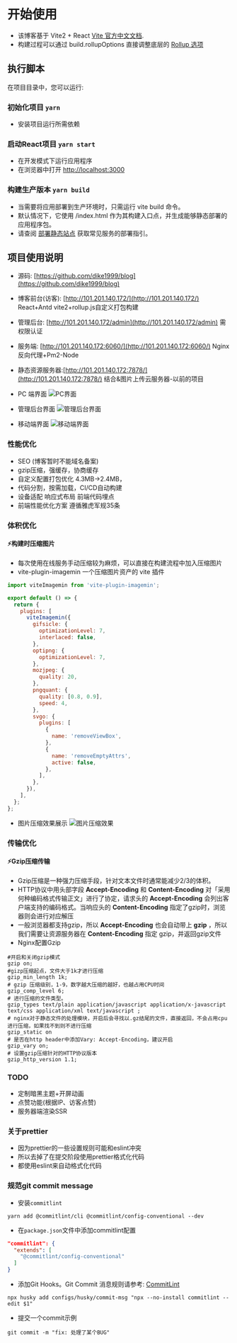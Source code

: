 # 开始使用

- 该博客基于 Vite2 + React [Vite 官方中文文档](https://cn.vitejs.dev/).
- 构建过程可以通过 build.rollupOptions 直接调整底层的 [Rollup 选项](https://rollupjs.org/guide/zh/)

## 执行脚本

在项目目录中，您可以运行:

### 初始化项目 `yarn`

- 安装项目运行所需依赖

### 启动React项目 `yarn start`

- 在开发模式下运行应用程序
- 在浏览器中打开 [http://localhost:3000](http://localhost:3000)

### 构建生产版本 `yarn build`

- 当需要将应用部署到生产环境时，只需运行 vite build 命令。
- 默认情况下，它使用 <root>/index.html 作为其构建入口点，并生成能够静态部署的应用程序包。
- 请查阅 [部署静态站点](https://cn.vitejs.dev/guide/static-deploy.html) 获取常见服务的部署指引。

## 项目使用说明

- 源码: [https://github.com/dike1999/blog](https://github.com/dike1999/blog)
- 博客前台(访客): [http://101.201.140.172/](http://101.201.140.172/) React+Antd vite2+rollup.js自定义打包构建
- 管理后台: [http://101.201.140.172/admin](http://101.201.140.172/admin) 需权限认证
- 服务端: [http://101.201.140.172:6060/](http://101.201.140.172:6060/) Nginx反向代理+Pm2-Node
- 静态资源服务器:[http://101.201.140.172:7878/](http://101.201.140.172:7878/) 结合&图片上传云服务器-以前的项目

- PC 端界面
  ![PC界面](./src/assets/images/Snipaste_PC.png)

- 管理后台界面
  ![管理后台界面](./src/assets/images/Snipaste_Admin.png)

- 移动端界面
  ![移动端界面](./src/assets/images/Snipaste_Mobile.png)

### 性能优化

- SEO (博客暂时不能域名备案)
- gzip压缩，强缓存，协商缓存
- 自定义配置打包优化 4.3MB→2.4MB，
- 代码分割，按需加载，CI/CD自动构建
- 设备适配 响应式布局 前端代码埋点
- 前端性能优化方案 遵循雅虎军规35条

### 体积优化

#### ⚡构建时压缩图片

- 每次使用在线服务手动压缩较为麻烦，可以直接在构建流程中加入压缩图片
- vite-plugin-imagemin 一个压缩图片资产的 vite 插件

``` javascript
import viteImagemin from 'vite-plugin-imagemin';

export default () => {
  return {
    plugins: [
      viteImagemin({
        gifsicle: {
          optimizationLevel: 7,
          interlaced: false,
        },
        optipng: {
          optimizationLevel: 7,
        },
        mozjpeg: {
          quality: 20,
        },
        pngquant: {
          quality: [0.8, 0.9],
          speed: 4,
        },
        svgo: {
          plugins: [
            {
              name: 'removeViewBox',
            },
            {
              name: 'removeEmptyAttrs',
              active: false,
            },
          ],
        },
      }),
    ],
  };
};
```

- 图片压缩效果展示
![图片压缩效果](./src/assets/images/imagemin.png)

### 传输优化

#### ⚡Gzip压缩传输

- Gzip压缩是一种强力压缩手段，针对文本文件时通常能减少2/3的体积。
- HTTP协议中用头部字段 **Accept-Encoding** 和 **Content-Encoding** 对「采用何种编码格式传输正文」进行了协定，请求头的 **Accept-Encoding** 会列出客户端支持的编码格式。当响应头的  **Content-Encoding** 指定了gzip时，浏览器则会进行对应解压
- 一般浏览器都支持gzip，所以 **Accept-Encoding** 也会自动带上 **gzip** ，所以我们需要让资源服务器在 **Content-Encoding** 指定 gzip，并返回gzip文件
- Nginx配置Gzip

``` shell
#开启和关闭gzip模式
gzip on;
#gizp压缩起点，文件大于1k才进行压缩
gzip_min_length 1k;
# gzip 压缩级别，1-9，数字越大压缩的越好，也越占用CPU时间
gzip_comp_level 6;
# 进行压缩的文件类型。
gzip_types text/plain application/javascript application/x-javascript text/css application/xml text/javascript ;
# nginx对于静态文件的处理模块，开启后会寻找以.gz结尾的文件，直接返回，不会占用cpu进行压缩，如果找不到则不进行压缩
gzip_static on
# 是否在http header中添加Vary: Accept-Encoding，建议开启
gzip_vary on;
# 设置gzip压缩针对的HTTP协议版本
gzip_http_version 1.1;
```

### TODO

- 定制暗黑主题+开屏动画
- 点赞功能(根据IP、访客点赞)
- 服务器端渲染SSR

### 关于prettier

- 因为prettier的一些设置规则可能和eslint冲突
- 所以去掉了在提交阶段使用prettier格式化代码
- 都使用eslint来自动格式化代码

### 规范git commit message

- 安装`commitlint`

```shell
yarn add @commitlint/cli @commitlint/config-conventional --dev
```

- 在`package.json`文件中添加commitlint配置

```json
"commitlint": {
  "extends": [
    "@commitlint/config-conventional"
  ]
}
```

- 添加Git Hooks。Git Commit 消息规则请参考: [CommitLint](https://github.com/conventional-changelog/commitlint/tree/master/@commitlint/config-conventional)

```shell
npx husky add configs/husky/commit-msg "npx --no-install commitlint --edit $1"
```

- 提交一个commit示例

```shell
git commit -m "fix: 处理了某个BUG"
```

